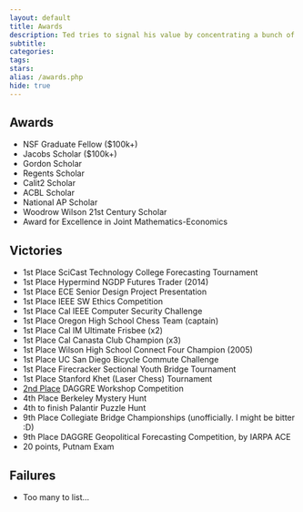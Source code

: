 ```yaml
---
layout: default
title: Awards
description: Ted tries to signal his value by concentrating a bunch of meaningless achievements in one place.
subtitle:
categories:
tags:
stars:
alias: /awards.php
hide: true
---
```


<h2>Awards</h2>
<ul>
<li>NSF Graduate Fellow ($100k+)</li>
<li>Jacobs Scholar ($100k+)</li>
<li>Gordon Scholar</li>
<li>Regents Scholar</li>
<li>Calit2 Scholar</li>
<li>ACBL Scholar</li>
<li>National AP Scholar</li>
<li>Woodrow Wilson 21st Century Scholar</li>
<li>Award for Excellence in Joint Mathematics-Economics</li>
</ul>


<h2>Victories</h2>
<ul>
<li>1st Place SciCast Technology College Forecasting Tournament</li>
<li>1st Place Hypermind NGDP Futures Trader (2014)</li>
<li>1st Place ECE Senior Design Project Presentation</li>
<li>1st Place IEEE SW Ethics Competition</li>
<li>1st Place Cal IEEE Computer Security Challenge</li>
<li>1st Place Oregon High School Chess Team (captain)</li>
<li>1st Place Cal IM Ultimate Frisbee (x2)</li>
<li>1st Place Cal Canasta Club Champion (x3)</li>
<li>1st Place Wilson High School Connect Four Champion (2005)</li>
<li>1st Place UC San Diego Bicycle Commute Challenge</li>
<li>1st Place Firecracker Sectional Youth Bridge Tournament</li>
<li>1st Place Stanford Khet (Laser Chess) Tournament</li>
<!--li>Only A+ in Ethics &amp; Society, but this seems too unprofessional to list. Still, I'm proud of it since writing has always been difficult for me. :)</li-->
<li><a href="http://www.youtube.com/watch?v=ddvttIgThQw&amp;t=6m6s">2nd Place</a> DAGGRE Workshop Competition</li>
<li>4th Place Berkeley Mystery Hunt</li>
<li>4th to finish Palantir Puzzle Hunt</li>
<li>9th Place Collegiate Bridge Championships (unofficially. I might be bitter :D)</li>
<li>9th Place DAGGRE Geopolitical Forecasting Competition, by IARPA ACE</li>
<li>20 points, Putnam Exam</li>
</ul>

<h2>Failures</h2>
<ul>
<li>Too many to list...</li>
</ul>
